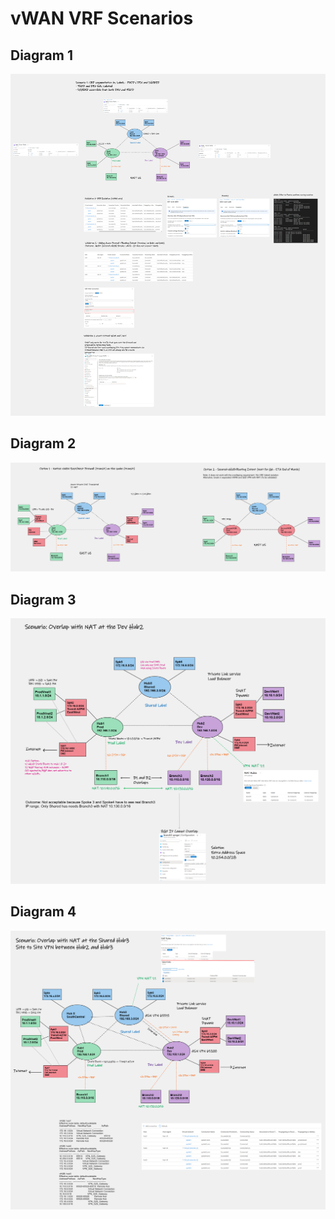 # vWAN VRF Scenarios

## Diagram 1

![](./media/diagram1.png)

## Diagram 2

![](./media/diagram2.png)

## Diagram 3

![](./media/diagram3.png)

## Diagram 4

![](./media/diagram4.png)